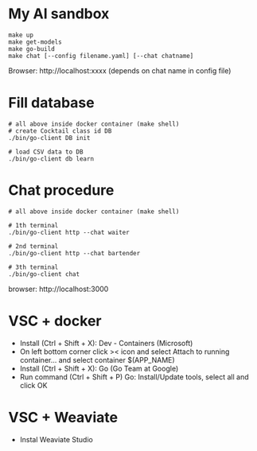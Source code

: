 # My AI sandbox

```
make up
make get-models
make go-build
make chat [--config filename.yaml] [--chat chatname]
```
Browser: http://localhost:xxxx (depends on chat name in config file)


# Fill database
```
# all above inside docker container (make shell)
# create Cocktail class id DB
./bin/go-client DB init

# load CSV data to DB
./bin/go-client db learn
```


# Chat procedure
```
# all above inside docker container (make shell)

# 1th terminal
./bin/go-client http --chat waiter

# 2nd terminal
./bin/go-client http --chat bartender

# 3th terminal
./bin/go-client chat

```
browser: http://localhost:3000


# VSC + docker
- Install (Ctrl + Shift + X): Dev - Containers (Microsoft)
- On left bottom corner click >< icon and select Attach to running container... and select container $(APP_NAME)
- Install (Ctrl + Shift + X): Go (Go Team at Google)
- Run command (Ctrl + Shift + P) Go: Install/Update tools, select all and click OK

# VSC + Weaviate 
- Instal Weaviate Studio